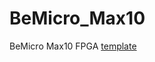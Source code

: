 # BeMicro_Max10
BeMicro Max10 FPGA [template](https://docs.github.com/en/github/writing-on-github/getting-started-with-writing-and-formatting-on-github/basic-writing-and-formatting-syntax) 
